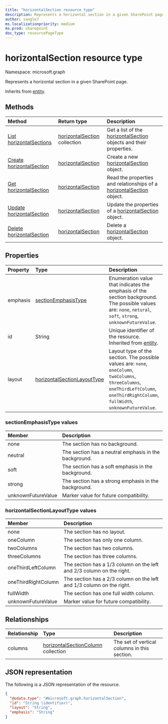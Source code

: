 ```yaml
---
title: "horizontalSection resource type"
description: Represents a horizontal section in a given SharePoint page
author: sangle7
ms.localizationpriority: medium
ms.prod: sharepoint
doc_type: resourcePageType
---
```


# horizontalSection resource type

Namespace: microsoft.graph



Represents a horizontal section in a given SharePoint page.

Inherits from [entity](../resources/entity.md).

## Methods

| Method                                                      | Return type                                                       | Description                                                                                               |
| :---------------------------------------------------------- | :---------------------------------------------------------------- | :-------------------------------------------------------------------------------------------------------- |
| [List horizontalSections](../api/horizontalsection-list.md) | [horizontalSection](../resources/horizontalsection.md) collection | Get a list of the [horizontalSection](../resources/horizontalsection.md) objects and their properties.    |
| [Create horizontalSection](../api/sitepage-post-horizontalsection.md)    | [horizontalSection](../resources/horizontalsection.md)            | Create a new [horizontalSection](../resources/horizontalsection.md) object. |
| [Get horizontalSection](../api/horizontalsection-get.md)    | [horizontalSection](../resources/horizontalsection.md)            | Read the properties and relationships of a [horizontalSection](../resources/horizontalsection.md) object. |
| [Update horizontalSection](../api/horizontalsection-update.md)    | [horizontalSection](../resources/horizontalsection.md)            | Update the properties of a [horizontalSection](../resources/horizontalsection.md) object. |
| [Delete horizontalSection](../api/horizontalsection-delete.md)    | [horizontalSection](../resources/horizontalsection.md)            | Delete a [horizontalSection](../resources/horizontalsection.md) object. |

## Properties

| Property | Type                                                                                                | Description                                                                                                                                                                             |
| :------- | :-------------------------------------------------------------------------------------------------- | :-------------------------------------------------------------------------------------------------------------------------------------------------------------------------------------- |
| emphasis | [sectionEmphasisType](../resources/horizontalsection.md#sectionemphasistype-values)                 | Enumeration value that indicates the emphasis of the section background. The possible values are: `none`, `netural`, `soft`, `strong`, `unknownFutureValue`.                            |
| id       | String                                                                                              | Unique identifier of the resource. Inherited from [entity](../resources/entity.md).                                                                                                     |
| layout   | [horizontalSectionLayoutType](../resources/horizontalsection.md#horizontalsectionlayouttype-values) | Layout type of the section. The possible values are: `none`, `oneColumn`, `twoColumns`, `threeColumns`, `oneThirdLeftColumn`, `oneThirdRightColumn`, `fullWidth`, `unknownFutureValue`. |

### sectionEmphasisType values

| Member             | Description                                           |
| :----------------- | :---------------------------------------------------- |
| none               | The section has no background.                        |
| neutral            | The section has a neutral emphasis in the background. |
| soft               | The section has a soft emphasis in the background.    |
| strong             | The section has a strong emphasis in the background.  |
| unknownFutureValue | Marker value for future compatibility.                |

### horizontalSectionLayoutType values

| Member              | Description                                                           |
| :------------------ | :-------------------------------------------------------------------- |
| none                | The section has no layout.                                            |
| oneColumn           | The section has only one column.                                      |
| twoColumns          | The section has two columns.                                          |
| threeColumns        | The section has three columns.                                        |
| oneThirdLeftColumn  | The section has a 1/3 column on the left and 2/3 column on the right. |
| oneThirdRightColumn | The section has a 2/3 column on the left and 1/3 column on the right. |
| fullWidth           | The section has one full width column.                                |
| unknownFutureValue  | Marker value for future compatibility.                                |

## Relationships

| Relationship | Type                                                                          | Description                                  |
| :----------- | :---------------------------------------------------------------------------- | :------------------------------------------- |
| columns      | [horizontalSectionColumn](../resources/horizontalsectioncolumn.md) collection | The set of vertical columns in this section. |

## JSON representation

The following is a JSON representation of the resource.

<!-- {
  "blockType": "resource",
  "keyProperty": "id",
  "@odata.type": "microsoft.graph.horizontalSection",
  "baseType": "microsoft.graph.entity",
  "openType": false
}
-->

```json
{
  "@odata.type": "#microsoft.graph.horizontalSection",
  "id": "String (identifier)",
  "layout": "String",
  "emphasis": "String"
}
```
